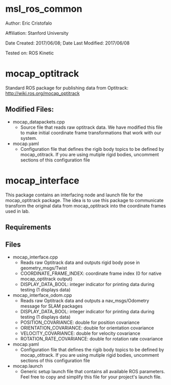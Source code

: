 msl_ros_common
===============

Author: Eric Cristofalo

Affiliation: Stanford University

Date Created: 2017/06/08; Date Last Modified: 2017/06/08

Tested on: ROS Kinetic

# mocap_optitrack
Standard ROS package for publishing data from Optitrack:
http://wiki.ros.org/mocap_optitrack

## Modified Files:
* mocap_datapackets.cpp
	* Source file that reads raw optitrack data. We have modified this file to make initial coordinate frame transformations that work with our system. 
* mocap.yaml
	* Configuration file that defines the rigib body topics to be defined by mocap_otitrack. If you are using mutiple rigid bodies, uncomment sections of this configuration file

# mocap_interface
This package contains an interfacing node and launch file for the mocap_optitrack package. The idea is to use this package to communicate transform the original data from mocap_optitrack into the coordinate frames used in lab. 

## Requirements

## Files
* mocap_interface.cpp
	* Reads raw Optitrack data and outputs rigid body pose in geometry_msgs/Twist 
    * COORDINATE_FRAME_INDEX: coordinate frame index (0 for native mocap_optitrack output)
    * DISPLAY_DATA_BOOL: integer indicator for printing data during testing (1 displays data)
* mocap_interface_odom.cpp
	* Reads raw Optitrack data and outputs a nav_msgs/Odometry message for SLAM packages 
    * DISPLAY_DATA_BOOL: integer indicator for printing data during testing (1 displays data)
    * POSITION_COVARIANCE: double for position covariance
    * ORIENTATION_COVARIANCE: double for orientation covariance
    * VELOCITY_COVARIANCE: double for velocity covariance
    * ROTATION_RATE_COVARIANCE: double for rotation rate covariance
* mocap.yaml
	* Configuration file that defines the rigib body topics to be defined by mocap_otitrack. If you are using mutiple rigid bodies, uncomment sections of this configuration file
* mocap.launch
    * Generic setup launch file that contains all available ROS parameters. Feel free to copy and simplify this file for your project's launch file. 

